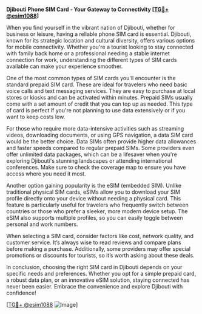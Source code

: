 **Djibouti Phone SIM Card - Your Gateway to Connectivity [[TG💪+ @esim1088](https://t.me/s/esim1088)]**

When you find yourself in the vibrant nation of Djibouti, whether for business or leisure, having a reliable phone SIM card is essential. Djibouti, known for its strategic location and cultural diversity, offers various options for mobile connectivity. Whether you're a tourist looking to stay connected with family back home or a professional needing a stable internet connection for work, understanding the different types of SIM cards available can make your experience smoother.

One of the most common types of SIM cards you'll encounter is the standard prepaid SIM card. These are ideal for travelers who need basic voice calls and text messaging services. They are easy to purchase at local stores or kiosks and can be activated within minutes. Prepaid SIMs usually come with a set amount of credit that you can top up as needed. This type of card is perfect if you're not planning to use data extensively or if you want to keep costs low.

For those who require more data-intensive activities such as streaming videos, downloading documents, or using GPS navigation, a data SIM card would be the better choice. Data SIMs often provide higher data allowances and faster speeds compared to regular prepaid SIMs. Some providers even offer unlimited data packages, which can be a lifesaver when you're exploring Djibouti's stunning landscapes or attending international conferences. Make sure to check the coverage map to ensure you have access where you need it most.

Another option gaining popularity is the eSIM (embedded SIM). Unlike traditional physical SIM cards, eSIMs allow you to download your SIM profile directly onto your device without needing a physical card. This feature is particularly useful for travelers who frequently switch between countries or those who prefer a sleeker, more modern device setup. The eSIM also supports multiple profiles, so you can easily toggle between personal and work numbers.

When selecting a SIM card, consider factors like cost, network quality, and customer service. It’s always wise to read reviews and compare plans before making a purchase. Additionally, some providers may offer special promotions or discounts for tourists, so it’s worth asking about these deals.

In conclusion, choosing the right SIM card in Djibouti depends on your specific needs and preferences. Whether you opt for a simple prepaid card, a robust data plan, or an innovative eSIM solution, staying connected has never been easier. Embrace the convenience and explore Djibouti with confidence!

[[TG💪+ @esim1088](https://t.me/s/esim1088) ![Image](https://i.postimg.cc/Y0z9fWf4/image.png)]